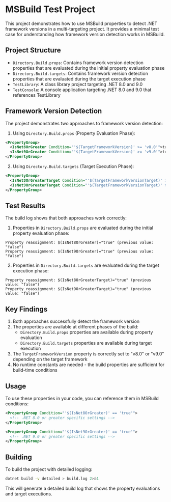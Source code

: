 # MSBuild Test Project

This project demonstrates how to use MSBuild properties to detect .NET framework versions in a multi-targeting project. It provides a minimal test case for understanding how framework version detection works in MSBuild.

## Project Structure

- `Directory.Build.props`: Contains framework version detection properties that are evaluated during the initial property evaluation phase
- `Directory.Build.targets`: Contains framework version detection properties that are evaluated during the target execution phase
- `TestLibrary`: A class library project targeting .NET 8.0 and 9.0
- `TestConsole`: A console application targeting .NET 8.0 and 9.0 that references TestLibrary

## Framework Version Detection

The project demonstrates two approaches to framework version detection:

1. Using `Directory.Build.props` (Property Evaluation Phase):
```xml
<PropertyGroup>
  <IsNet8OrGreater Condition="'$(TargetFrameworkVersion)' >= 'v8.0'">true</IsNet8OrGreater>
  <IsNet9OrGreater Condition="'$(TargetFrameworkVersion)' >= 'v9.0'">true</IsNet9OrGreater>
</PropertyGroup>
```

2. Using `Directory.Build.targets` (Target Execution Phase):
```xml
<PropertyGroup>
  <IsNet8OrGreaterTarget Condition="'$(TargetFrameworkVersionTarget)' >= 'v8.0'">true</IsNet8OrGreaterTarget>
  <IsNet9OrGreaterTarget Condition="'$(TargetFrameworkVersionTarget)' >= 'v9.0'">true</IsNet9OrGreaterTarget>
</PropertyGroup>
```

## Test Results

The build log shows that both approaches work correctly:

1. Properties in `Directory.Build.props` are evaluated during the initial property evaluation phase:
```
Property reassignment: $(IsNet8OrGreater)="true" (previous value: "false")
Property reassignment: $(IsNet9OrGreater)="true" (previous value: "false")
```

2. Properties in `Directory.Build.targets` are evaluated during the target execution phase:
```
Property reassignment: $(IsNet8OrGreaterTarget)="true" (previous value: "false")
Property reassignment: $(IsNet9OrGreaterTarget)="true" (previous value: "false")
```

## Key Findings

1. Both approaches successfully detect the framework version
2. The properties are available at different phases of the build:
   - `Directory.Build.props` properties are available during property evaluation
   - `Directory.Build.targets` properties are available during target execution
3. The `TargetFrameworkVersion` property is correctly set to "v8.0" or "v9.0" depending on the target framework
4. No runtime constants are needed - the build properties are sufficient for build-time conditions

## Usage

To use these properties in your code, you can reference them in MSBuild conditions:

```xml
<PropertyGroup Condition="'$(IsNet8OrGreater)' == 'true'">
  <!-- .NET 8.0 or greater specific settings -->
</PropertyGroup>

<PropertyGroup Condition="'$(IsNet9OrGreater)' == 'true'">
  <!-- .NET 9.0 or greater specific settings -->
</PropertyGroup>
```

## Building

To build the project with detailed logging:

```bash
dotnet build -v detailed > build.log 2>&1
```

This will generate a detailed build log that shows the property evaluations and target executions. 